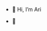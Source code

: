 - 👋 Hi, I’m Ari

- 🦀
<!---
nothannari/nothannari is a ✨ special ✨ repository because its `README.md` (this file) appears on your GitHub profile.
You can click the Preview link to take a look at your changes.
--->

